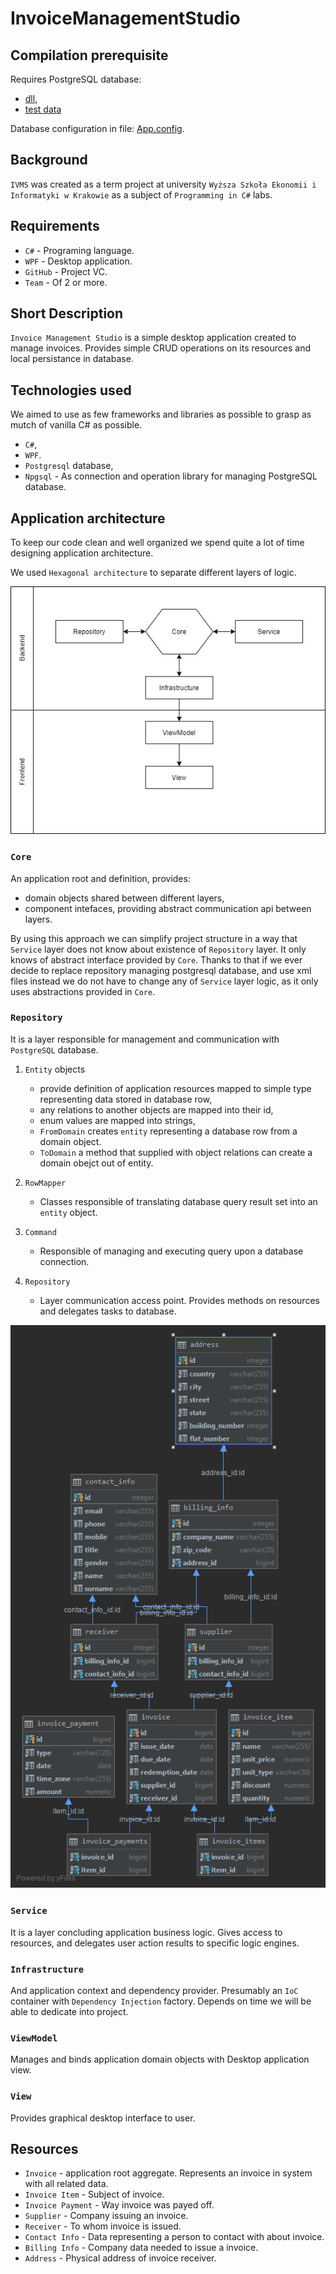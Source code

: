 # InvoiceManagementStudio

## Compilation prerequisite

Requires PostgreSQL database:

- [dll](./Documentation/Script/Db/db_schema.sql),
- [test data](./Documentation/Script/Db/db_data.sql)

Database configuration in file: [App.config](./InvoiceManagementStudio/App.config).

## Background

`IVMS` was created as a term project at university `Wyższa Szkoła Ekonomii i Informatyki w Krakowie` as a subject of `Programming in C#` labs.

## Requirements

- `C#` - Programing language.
- `WPF` - Desktop application.
- `GitHub` - Project VC.
- `Team` - Of 2 or more.

## Short Description

`Invoice Management Studio` is a simple desktop application created to manage invoices. Provides simple CRUD operations on its resources and local persistance in database.

## Technologies used

We aimed to use as few frameworks and libraries as possible to grasp as mutch of vanilla C# as possible.

- `C#`,
- `WPF`.
- `Postgresql` database,
- `Npgsql` - As connection and operation library for managing PostgreSQL database.

## Application architecture

To keep our code clean and well organized we spend quite a lot of time designing application architecture.

We used `Hexagonal architecture` to separate different layers of logic.

![Application architecutre diagram](./Documentation/Diagrams/Architecture/architecture.jpg)

### `Core`

An application root and definition, provides:

- domain objects shared between different layers,
- component intefaces, providing abstract communication api between layers.

By using this approach we can simplify project structure in a way that `Service` layer does not know about existence of `Repository` layer. It only knows of abstract interface provided by `Core`. Thanks to that if we ever decide to replace repository managing postgresql database, and use xml files instead we do not have to change any of `Service` layer logic, as it only uses abstractions provided in `Core`.

### `Repository`

It is a layer responsible for management and communication with `PostgreSQL` database.

1. `Entity` objects
    - provide definition of application resources mapped to simple type representing data stored in database row,
    - any relations to another objects are mapped into their id,
    - enum values are mapped into strings,
    - `FromDomain` creates `entity` representing a database row from a domain object.
    - `ToDomain` a method that supplied with object relations can create a domain obejct out of entity.

2. `RowMapper`
   - Classes responsible of translating database query result set into an `entity` object.

3. `Command`
   - Responsible of managing and executing query upon a database connection.

4. `Repository`
   - Layer communication access point. Provides methods on resources and delegates tasks to database.

![ERD database diagram](./Documentation/Diagrams/ERD/ERD.png)

### `Service`

It is a layer concluding application business logic. Gives access to resources, and delegates user action results to specific logic engines.

### `Infrastructure`

And application context and dependency provider. Presumably an `IoC` container with `Dependency Injection` factory. Depends on time we will be able to dedicate into project.

### `ViewModel`

Manages and binds application domain objects with Desktop application view.

### `View`

Provides graphical desktop interface to user.

## Resources

- `Invoice` - application root aggregate. Represents an invoice in system with all related data.
- `Invoice Item` - Subject of invoice.
- `Invoice Payment` - Way invoice was payed off.
- `Supplier` - Company issuing an invoice.
- `Receiver` - To whom invoice is issued.
- `Contact Info` - Data representing a person to contact with about invoice.
- `Billing Info` - Company data needed to issue a invoice.
- `Address` - Physical address of invoice receiver.
